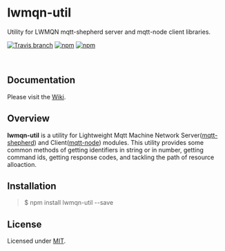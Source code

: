 # lwmqn-util
Utility for LWMQN mqtt-shepherd server and mqtt-node client libraries.

[![Travis branch](https://img.shields.io/travis/lwmqn/lwmqn-util/master.svg?maxAge=2592000)](https://travis-ci.org/lwmqn/lwmqn-util)
[![npm](https://img.shields.io/npm/v/lwmqn-util.svg?maxAge=2592000)](https://www.npmjs.com/package/lwmqn-util)
[![npm](https://img.shields.io/npm/l/lwmqn-util.svg?maxAge=2592000)](https://www.npmjs.com/package/lwmqn-util)

<br />
  
## Documentation  

Please visit the [Wiki](https://github.com/lwmqn/lwmqn-util/wiki).

## Overview  

**lwmqn-util** is a utility for Lightweight Mqtt Machine Network Server([mqtt-shepherd](https://github.com/lwmqn/mqtt-shepherd)) and Client([mqtt-node](https://github.com/lwmqn/mqtt-node))  modules. This utility provides some common methods of getting identifiers in string or in number, getting command ids, getting response codes, and tackling the path of resource alloaction.  

## Installation  

> $ npm install lwmqn-util --save

## License  

Licensed under [MIT](https://github.com/lwmqn/lwmqn-util/blob/master/LICENSE).

